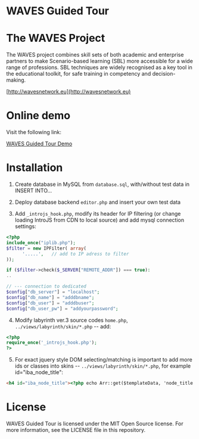 # WAVES Guided Tour


# The WAVES Project

The WAVES project combines skill sets of both academic and enterprise partners to make Scenario-based learning (SBL) more accessible for a wide range of professions.  SBL techniques are widely recognised as a key tool in the educational toolkit, for safe training in competency and decision-making.

[http://wavesnetwork.eu](http://wavesnetwork.eu)

# Online demo

Visit the following link:

[WAVES Guided Tour Demo](http://olab.wavesnetwork.eu)


# Installation

1. Create database in MySQL from ```database.sql```, with/without test data in INSERT INTO...

2. Deploy database backend ```editor.php``` and insert your own test data

3. Add ```_introjs_hook.php```, modify its header for IP filtering (or change loading IntroJS from CDN to local source) and add mysql connection settings:
```php
<?php
include_once("iplib.php");
$filter = new IPFilter( array(
      '.....',   // add to IP adress to filter
));

if ($filter->check($_SERVER["REMOTE_ADDR"]) === true):
..

// --- connection to dedicated
$config["db_server"] = "localhost";
$config["db_name"] = "adddbname";
$config["db_user"] = "adddbuser";
$config["db_user_pw"] = "addyourpassword";
```

4. Modify labyrinth ver.3 source codes ```home.php```, ```../views/labyrinth/skin/*.php``` -- add:
```php
<?php
require_once('_introjs_hook.php');
?>
```

5. For exact jquery style DOM selecting/matching is important to add more ids or classes into skins -- ```../views/labyrinth/skin/*.php```, for example id="iba_node_title":
```html
<h4 id="iba_node_title"><?php echo Arr::get($templateData, 'node_title'); ?></h4>
```


# License
WAVES Guided Tour is licensed under the MIT Open Source license. For more information, see the LICENSE file in this repository.
